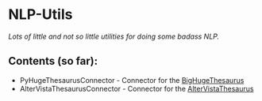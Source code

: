 NLP-Utils
=========

*Lots of little and not so little utilities for doing some badass NLP.*

Contents (so far):
------------------

* PyHugeThesaurusConnector - Connector for the [BigHugeThesaurus](https://words.bighugelabs.com)
* AlterVistaThesaurusConnector - Connector for the [AlterVistaThesaurus](http://thesaurus.altervista.org)

